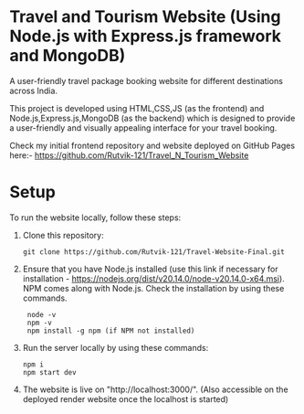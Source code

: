 # Travel and Tourism Website (Using Node.js with Express.js framework and MongoDB)

A user-friendly travel package booking website for different destinations across India.

This project is developed using HTML,CSS,JS (as the frontend) and Node.js,Express.js,MongoDB (as the backend) which is designed to provide a user-friendly and visually appealing interface for your travel booking.

Check my initial frontend repository and website deployed on GitHub Pages here:- https://github.com/Rutvik-121/Travel_N_Tourism_Website

# Setup

To run the website locally, follow these steps:

1. Clone this repository:

    ```
    git clone https://github.com/Rutvik-121/Travel-Website-Final.git
    ```

2. Ensure that you have Node.js installed (use this link if necessary for installation - https://nodejs.org/dist/v20.14.0/node-v20.14.0-x64.msi). NPM comes along with Node.js. Check the installation by using these commands.
  
   ```
    node -v 
    npm -v
    npm install -g npm (if NPM not installed)
   ```

3. Run the server locally by using these commands:

    ```
    npm i
    npm start dev
    ```
    
4. The website is live on "http://localhost:3000/". (Also accessible on the deployed render website once the localhost is started) 
